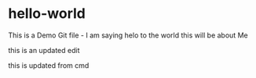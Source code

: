 # hello-world
This is a Demo Git file - I am saying helo to the world
this will be about Me

this is an updated edit

this is updated from cmd
